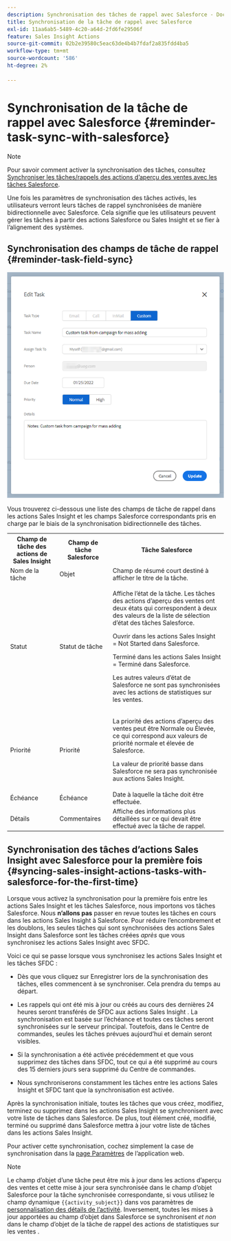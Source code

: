 ```yaml
---
description: Synchronisation des tâches de rappel avec Salesforce - Documents Marketo - Documentation du produit
title: Synchronisation de la tâche de rappel avec Salesforce
exl-id: 11aa6ab5-5489-4c20-a64d-2fd6fe29506f
feature: Sales Insight Actions
source-git-commit: 02b2e39580c5eac63de4b4b7fdaf2a835fdd4ba5
workflow-type: tm+mt
source-wordcount: '586'
ht-degree: 2%

---
```


# Synchronisation de la tâche de rappel avec Salesforce {#reminder-task-sync-with-salesforce}

>[!NOTE]
>
>Pour savoir comment activer la synchronisation des tâches, consultez [Synchroniser les tâches/rappels des actions d’aperçu des ventes avec les tâches Salesforce](/help/marketo/product-docs/marketo-sales-insight/actions/crm/salesforce-integration/sync-sales-activities-to-salesforce.md#sync-sales-insight-actions-tasks-reminders-to-salesforce-tasks).

Une fois les paramètres de synchronisation des tâches activés, les utilisateurs verront leurs tâches de rappel synchronisées de manière bidirectionnelle avec Salesforce. Cela signifie que les utilisateurs peuvent gérer les tâches à partir des actions Salesforce ou Sales Insight et se fier à l’alignement des systèmes.

## Synchronisation des champs de tâche de rappel {#reminder-task-field-sync}

![](assets/reminder-task-sync-with-salesforce-1.png)

Vous trouverez ci-dessous une liste des champs de tâche de rappel dans les actions Sales Insight et les champs Salesforce correspondants pris en charge par le biais de la synchronisation bidirectionnelle des tâches.

<table>
 <tr>
  <th>Champ de tâche des actions de Sales Insight</th>
  <th>Champ de tâche Salesforce</th>
  <th>Tâche Salesforce</th>
 </tr>
 <tr>
  <td>Nom de la tâche</td>
  <td>Objet</td>
  <td>Champ de résumé court destiné à afficher le titre de la tâche.</td>
 </tr>
 <tr>
  <td>Statut</td>
  <td>Statut de tâche</td>
  <td><p>Affiche l’état de la tâche. Les tâches des actions d’aperçu des ventes ont deux états qui correspondent à deux des valeurs de la liste de sélection d’état des tâches Salesforce.</p>
  <p>Ouvrir dans les actions Sales Insight = Not Started dans Salesforce.</p>
  <p>Terminé dans les actions Sales Insight = Terminé dans Salesforce.</p>
  <p>Les autres valeurs d’état de Salesforce ne sont pas synchronisées avec les actions de statistiques sur les ventes.</p></td>
 </tr>
 <tr>
  <td>Priorité</td>
  <td>Priorité</td>
  <td><p>La priorité des actions d’aperçu des ventes peut être Normale ou Élevée, ce qui correspond aux valeurs de priorité normale et élevée de Salesforce.</p>
  <p>La valeur de priorité basse dans Salesforce ne sera pas synchronisée aux actions Sales Insight.</p></td>
 </tr>
 <tr>
  <td>Échéance</td>
  <td>Échéance</td>
  <td>Date à laquelle la tâche doit être effectuée.</td>
 </tr>
 <tr>
  <td>Détails</td>
  <td>Commentaires</td>
  <td>Affiche des informations plus détaillées sur ce qui devait être effectué avec la tâche de rappel.</td>
 </tr>
</table>

## Synchronisation des tâches d’actions Sales Insight avec Salesforce pour la première fois {#syncing-sales-insight-actions-tasks-with-salesforce-for-the-first-time}

Lorsque vous activez la synchronisation pour la première fois entre les actions Sales Insight et les tâches Salesforce, nous importons vos tâches Salesforce. Nous **n’allons pas** passer en revue toutes les tâches en cours dans les actions Sales Insight à Salesforce. Pour réduire l’encombrement et les doublons, les seules tâches qui sont synchronisées des actions Sales Insight dans Salesforce sont les tâches créées *après* que vous synchronisez les actions Sales Insight avec SFDC.

Voici ce qui se passe lorsque vous synchronisez les actions Sales Insight et les tâches SFDC :

* Dès que vous cliquez sur Enregistrer lors de la synchronisation des tâches, elles commencent à se synchroniser. Cela prendra du temps au départ.

* Les rappels qui ont été mis à jour ou créés au cours des dernières 24 heures seront transférés de SFDC aux actions Sales Insight . La synchronisation est basée sur l’échéance et toutes ces tâches seront synchronisées sur le serveur principal. Toutefois, dans le Centre de commandes, seules les tâches prévues aujourd’hui et demain seront visibles.

* Si la synchronisation a été activée précédemment et que vous supprimez des tâches dans SFDC, tout ce qui a été supprimé au cours des 15 derniers jours sera supprimé du Centre de commandes.

* Nous synchroniserons constamment les tâches entre les actions Sales Insight et SFDC tant que la synchronisation est activée.

Après la synchronisation initiale, toutes les tâches que vous créez, modifiez, terminez ou supprimez dans les actions Sales Insight se synchronisent avec votre liste de tâches dans Salesforce. De plus, tout élément créé, modifié, terminé ou supprimé dans Salesforce mettra à jour votre liste de tâches dans les actions Sales Insight.

Pour activer cette synchronisation, cochez simplement la case de synchronisation dans la [page Paramètres](https://toutapp.com/login) de l’application web.

>[!NOTE]
>
>Le champ d’objet d’une tâche peut être mis à jour dans les actions d’aperçu des ventes et cette mise à jour sera synchronisée dans le champ d’objet Salesforce pour la tâche synchronisée correspondante, si vous utilisez le champ dynamique `{{activity_subject}}` dans vos paramètres de [personnalisation des détails de l’activité](/help/marketo/product-docs/marketo-sales-insight/actions/crm/salesforce-integration/configure-salesforce-activity-detail-customization.md). Inversement, toutes les mises à jour apportées au champ d’objet dans Salesforce se synchronisent _et non_ dans le champ d’objet de la tâche de rappel des actions de statistiques sur les ventes .
